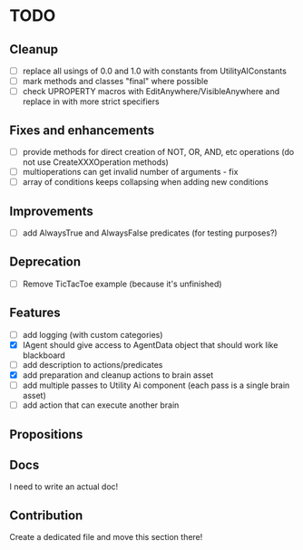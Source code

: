 # TODO

## Cleanup

- [ ] replace all usings of 0.0 and 1.0 with constants from UtilityAIConstants
- [ ] mark methods and classes "final" where possible
- [ ] check UPROPERTY macros with EditAnywhere/VisibleAnywhere and replace in with more strict specifiers

## Fixes and enhancements

- [ ] provide methods for direct creation of NOT, OR, AND, etc operations (do not use CreateXXXOperation methods)
- [ ] multioperations can get invalid number of arguments - fix
- [ ] array of conditions keeps collapsing when adding new conditions

## Improvements

- [ ] add AlwaysTrue and AlwaysFalse predicates (for testing purposes?)

## Deprecation

- [ ] Remove TicTacToe example (because it's unfinished)

## Features

- [ ] add logging (with custom categories)
- [x] IAgent should give access to AgentData object that should work like blackboard
- [ ] add description to actions/predicates
- [x] add preparation and cleanup actions to brain asset
- [ ] add multiple passes to Utility Ai component (each pass is a single brain asset)
- [ ] add action that can execute another brain

## Propositions

## Docs

I need to write an actual doc!

## Contribution

Create a dedicated file and move this section there!
